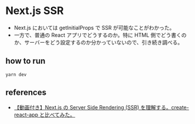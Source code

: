 # Next.js SSR

- Next.js においては getInitialProps で SSR が可能なことがわかった。
- 一方で、普通の React アプリでどうするのか。特に HTML 側でどう書くのか、サーバーをどう設定するのか分かっていないので、引き続き調べる。

## how to run

```shell script
yarn dev
```

## references

- [【動画付き】Next.js の Server Side Rendering (SSR) を理解する。create-react-app と比べてみた。](https://qiita.com/G-awa/items/639f4f83aa4d97bc1f0d)
